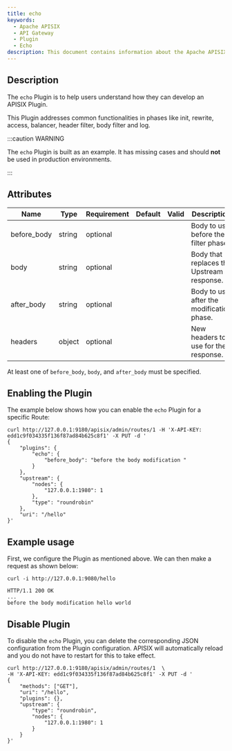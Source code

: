 ```yaml
---
title: echo
keywords:
  - Apache APISIX
  - API Gateway
  - Plugin
  - Echo
description: This document contains information about the Apache APISIX echo Plugin.
---
```


<!--
#
# Licensed to the Apache Software Foundation (ASF) under one or more
# contributor license agreements.  See the NOTICE file distributed with
# this work for additional information regarding copyright ownership.
# The ASF licenses this file to You under the Apache License, Version 2.0
# (the "License"); you may not use this file except in compliance with
# the License.  You may obtain a copy of the License at
#
#     http://www.apache.org/licenses/LICENSE-2.0
#
# Unless required by applicable law or agreed to in writing, software
# distributed under the License is distributed on an "AS IS" BASIS,
# WITHOUT WARRANTIES OR CONDITIONS OF ANY KIND, either express or implied.
# See the License for the specific language governing permissions and
# limitations under the License.
#
-->

## Description

The `echo` Plugin is to help users understand how they can develop an APISIX Plugin.

This Plugin addresses common functionalities in phases like init, rewrite, access, balancer, header filter, body filter and log.

:::caution WARNING

The `echo` Plugin is built as an example. It has missing cases and should **not** be used in production environments.

:::

## Attributes

| Name        | Type   | Requirement | Default | Valid | Description                               |
| ----------- | ------ | ----------- | ------- | ----- | ----------------------------------------- |
| before_body | string | optional    |         |       | Body to use before the filter phase.      |
| body        | string | optional    |         |       | Body that replaces the Upstream response. |
| after_body  | string | optional    |         |       | Body to use after the modification phase. |
| headers     | object | optional    |         |       | New headers to use for the response.      |

At least one of `before_body`, `body`, and `after_body` must be specified.

## Enabling the Plugin

The example below shows how you can enable the `echo` Plugin for a specific Route:

```shell
curl http://127.0.0.1:9180/apisix/admin/routes/1 -H 'X-API-KEY: edd1c9f034335f136f87ad84b625c8f1' -X PUT -d '
{
    "plugins": {
        "echo": {
            "before_body": "before the body modification "
        }
    },
    "upstream": {
        "nodes": {
            "127.0.0.1:1980": 1
        },
        "type": "roundrobin"
    },
    "uri": "/hello"
}'
```

## Example usage

First, we configure the Plugin as mentioned above. We can then make a request as shown below:

```shell
curl -i http://127.0.0.1:9080/hello
```

```
HTTP/1.1 200 OK
...
before the body modification hello world
```

## Disable Plugin

To disable the `echo` Plugin, you can delete the corresponding JSON configuration from the Plugin configuration. APISIX will automatically reload and you do not have to restart for this to take effect.

```shell
curl http://127.0.0.1:9180/apisix/admin/routes/1  \
-H 'X-API-KEY: edd1c9f034335f136f87ad84b625c8f1' -X PUT -d '
{
    "methods": ["GET"],
    "uri": "/hello",
    "plugins": {},
    "upstream": {
        "type": "roundrobin",
        "nodes": {
            "127.0.0.1:1980": 1
        }
    }
}'
```
